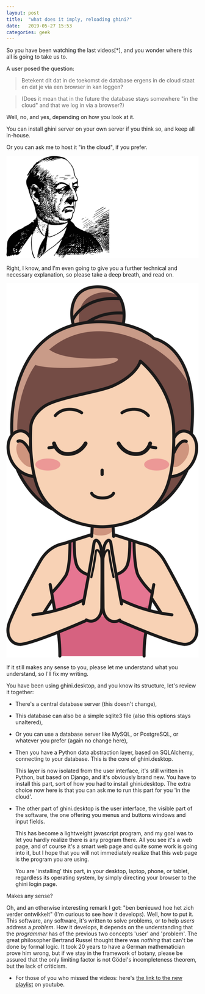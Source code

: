 ```yaml
---
layout: post
title:  "what does it imply, reloading ghini?"
date:   2019-05-27 15:53
categories: geek
---
```


So you have been watching the last videos[*], and you wonder where this all is going to take us to.

A user posed the question:

> Betekent dit dat in de toekomst de database ergens in de cloud staat en dat je via een browser in kan loggen?

> (Does it mean that in the future the database stays somewhere "in the cloud" and that we log in via a browser?)

Well, no, and yes, depending on how you look at it.

You can install ghini server on your own server if you think so, and keep all in-house.

Or you can ask me to host it "in the cloud", if you prefer.

![perplex](/images/perplex-man-balding.svg)

Right, I know, and I'm even going to give you a further technical and
necessary explanation, so please take a deep breath, and read on.

![freedom](/images/meditate.svg)

If it still makes any sense to you, please let me understand what you understand, so I'll fix my writing.

You have been using ghini.desktop, and you know its structure, let's review
it together:

- There's a central database server (this doesn't change),

- This database can also be a simple sqlite3 file (also this options stays
  unaltered), 
  
- Or you can use a database server like MySQL, or PostgreSQL, or whatever
  you prefer (again no change here),

- Then you have a Python data abstraction layer, based on SQLAlchemy,
  connecting to your database.  This is the core of ghini.desktop.

  This layer is now isolated from the user interface, it's still written in
  Python, but based on Django, and it's obviously brand new.  You have to
  install this part, sort of how you had to install ghini.desktop.  The
  extra choice now here is that you can ask me to run this part for you 'in
  the cloud'.

- The other part of ghini.desktop is the user interface, the visible part of
  the software, the one offering you menus and buttons windows and input
  fields.

  This has become a lightweight javascript program, and my goal was to let
  you hardly realize there is any program there.  All you see it's a web
  page, and of course it's a smart web page and quite some work is going
  into it, but I hope that you will not immediately realize that this web
  page is the program you are using.
 
  You are 'installing' this part, in your desktop, laptop, phone, or tablet,
  regardless its operating system, by simply directing your browser to the
  ghini login page.

Makes any sense?

Oh, and an otherwise interesting remark I got: "ben benieuwd hoe het zich
verder ontwikkelt" (I'm curious to see how it develops).  Well, how to put
it.  This software, any software, it's written to solve problems, or to help
*users* address a *problem*.  How it develops, it depends on the
understanding that the *programmer* has of the previous two concepts 'user'
and 'problem'.  The great philosopher Bertrand Russel thought there was
*nothing* that can't be done by formal logic.  It took 20 years to have a
German mathematician prove him wrong, but if we stay in the framework of
botany, please be assured that the only limiting factor is not Gödel's
incompleteness theorem, but the lack of criticism.

* For those of you who missed the videos: here's [the link to the new
  playlist](https://www.youtube.com/playlist?list=PLtYRCnAxpinVw9AHl4fNXa15cekxebs9o)
  on youtube.

